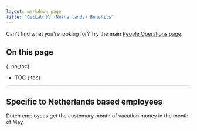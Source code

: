 ```yaml
---
layout: markdown_page
title: "GitLab BV (Netherlands) Benefits"
---
```


Can't find what you're looking for? Try the main [People Operations page](/handbook/people-operations).

## On this page
{:.no_toc}

- TOC
{:toc}

----

## Specific to Netherlands based employees

Dutch employees get the customary month of vacation money in the month of May.
